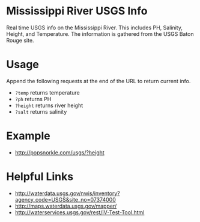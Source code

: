 Mississippi River USGS Info
===========================

Real time USGS info on the Mississippi River. This includes PH, Salinity, Height, and Temperature. The information is gathered from the USGS Baton Rouge site. 

# Usage
Append the following requests at the end of the URL to return current info.
- `?temp` returns temperature
- `?ph` returns PH
- `?height` returns river height
- `?salt` returns salinity

# Example
- http://popsnorkle.com/usgs/?height

# Helpful Links
- http://waterdata.usgs.gov/nwis/inventory?agency_code=USGS&site_no=07374000
- http://maps.waterdata.usgs.gov/mapper/
- http://waterservices.usgs.gov/rest/IV-Test-Tool.html

